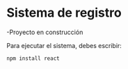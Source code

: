 <h1>Sistema de registro</h1>

-Proyecto en construcción

Para ejecutar el sistema, debes escribir:

```npm install react```
